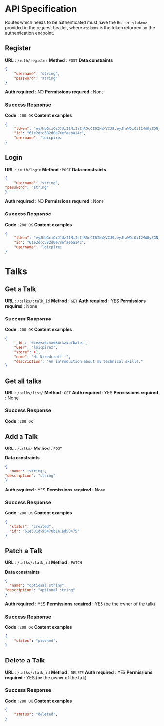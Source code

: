 # API Specification

Routes which needs to be authenticated must have the `Bearer <token>` provided in the request header, where `<token>` is the token returned by the authentication endpoint.

## Register
**URL** : `/auth/register`
**Method** : `POST`
**Data constraints**
```json
{
    "username": "string",
    "password": "string"
}
```
**Auth required** : NO
**Permissions required** : None
### Success Response
**Code** : `200 OK`
**Content examples**
```json
{
    "token": "eyJhbGciOiJIUzI1NiIsInR5cCI6IkpXVCJ9.eyJfaWQiOiI2MWUyZGNjNTgyZDBlN2RlZmFlYmExNGMiLCJyb2xlIjoidXNlciIsInVzZXJuYW1lIjoibG9pY3BpcmV6IiwiZXhwIjoxNjQ3NzQ4MzU4LjE2MSwiaWF0IjoxNjQyNTY0MzU4fQ.JpmvSS65Dbrd3S5w2EM5iAUPybkqygwuWZuIs0lIgpM",
    "id": "61e2dcc582d0e7defaeba14c",
    "username": "loicpirez
}
```

## Login
**URL** : `/auth/login`
**Method** : `POST`
**Data constraints**
```json
{
    "username": "string",
"password": "string"
}
```
**Auth required** : NO
**Permissions required** : None
### Success Response
**Code** : `200 OK`
**Content examples**
```json
{
    "token": "eyJhbGciOiJIUzI1NiIsInR5cCI6IkpXVCJ9.eyJfaWQiOiI2MWUyZGNjNTgyZDBlN2RlZmFlYmExNGMiLCJyb2xlIjoidXNlciIsInVzZXJuYW1lIjoibG9pY3BpcmV6IiwiZXhwIjoxNjQ3NzQ4MzU4LjE2MSwiaWF0IjoxNjQyNTY0MzU4fQ.JpmvSS65Dbrd3S5w2EM5iAUPybkqygwuWZuIs0lIgpM",
    "id": "61e2dcc582d0e7defaeba14c",
    "username": "loicpirez
}
```

# Talks
## Get a Talk
**URL** : `/talks/:talk_id`
**Method** : `GET`
**Auth required** : YES
**Permissions required** : None
### Success Response
**Code** : `200 OK`
**Content examples**
```json
{
    "_id": "61e2ea6c58086c324bfba7ec",
    "user": "loicpirez",
    "score": +1,
    "name": "Hi Wiredcraft !",
    "description": "An introduction about my technical skills."
}
```

## Get all talks
**URL** : `/talks/list/`
**Method** : `GET`
**Auth required** : YES
**Permissions required** : None
### Success Response
**Code** : `200 OK`
  
## Add a Talk
  **URL** : `/talks/`
  **Method** : `POST`
  
  **Data constraints**
  ```json
{
    "name": "string",
"description": "string"
}
```
  
  **Auth required** : YES
  **Permissions required** : None
  ### Success Response
  **Code** : `200 OK`
  **Content examples**
  ```json
{
    "status": "created",
    "id": "61e381d595470b1e1ad58475"
}
```

## Patch a Talk
**URL** : `/talks/:talk_id`
**Method** : `PATCH`
  
  **Data constraints**
  ```json
{
    "name": "optional string",
"description": "optional string"
}
```
**Auth required** : YES
**Permissions required** : YES (be the owner of the talk)
### Success Response
**Code** : `200 OK`
**Content examples**
```json
{
    "status": "patched",
}
```

## Delete a Talk
**URL** : `/talks/:talk_id`
**Method** : `DELETE`
**Auth required** : YES
**Permissions required** : YES (be the owner of the talk)
### Success Response
**Code** : `200 OK`
**Content examples**
```json
{
    "status": "deleted",
}
```